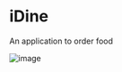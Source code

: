 # iDine
An application to order food

![image](https://user-images.githubusercontent.com/71892904/175234012-30785efb-3dcd-49b1-9bb5-6d4a441f85f6.png)
